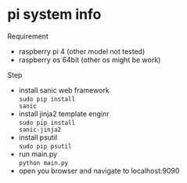 # pi system info

Requirement <br>
- raspberry pi 4 (other model not tested)
- raspberry os 64bit (other os might be work)

Step
- install sanic web framework <br> <code>sudo pip install sanic</code>
- install jinja2 template enginr <br> <code>sudo pip install sanic-jinja2</code>
- install psutil <br> <code>sudo pip psutil</code>
- run main.py <br> <code>python main.py</code>
- open you browser and navigate to localhost:9090

